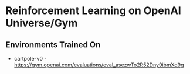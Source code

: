 # Reinforcement Learning on OpenAI Universe/Gym

## Environments Trained On

* cartpole-v0 - https://gym.openai.com/evaluations/eval_asezwTo2R52Dny9ibmXd9g